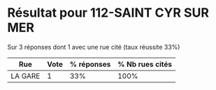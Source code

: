 # Résultat pour 112-SAINT CYR SUR MER

Sur 3 réponses dont 1 avec une rue cité (taux réussite 33%)

| Rue | Vote | % réponses | % Nb rues cités|
|-----|------|------------|----------------|
| LA GARE | 1 | 33% | 100%|
